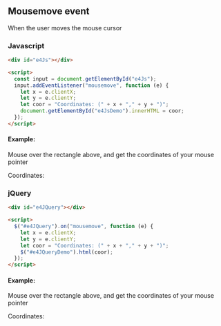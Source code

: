## Mousemove event

When the user moves the mouse cursor

### Javascript

```html
<div id="e4Js"></div>

<script>
  const input = document.getElementById("e4Js");
  input.addEventListener("mousemove", function (e) {
    let x = e.clientX;
    let y = e.clientY;
    let coor = "Coordinates: (" + x + "," + y + ")";
    document.getElementById("e4JsDemo").innerHTML = coor;
  });
</script>
```

#### Example:

Mouse over the rectangle above, and get the coordinates of your mouse pointer

<div id="e4Js"></div>
<p id="e4JsDemo">Coordinates: </p>

### jQuery

```html
<div id="e4JQuery"></div>

<script>
  $("#e4JQuery").on("mousemove", function (e) {
    let x = e.clientX;
    let y = e.clientY;
    let coor = "Coordinates: (" + x + "," + y + ")";
    $("#e4JQueryDemo").html(coor);
  });
</script>
```

#### Example:

Mouse over the rectangle above, and get the coordinates of your mouse pointer

<div id="e4JQuery"></div>
<p id="e4JQueryDemo">Coordinates: </p>
